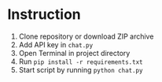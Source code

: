 # Instruction
1) Clone repository or download ZIP archive
2) Add API key in `chat.py`
3) Open Terminal in project directory
4) Run `pip install -r requirements.txt`
5) Start script by running `python chat.py`

